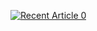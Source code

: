 


<a target="_blank" href="https://github-readme-medium-recent-article.vercel.app/medium/@mennashaaban00/0"><img src="https://github-readme-medium-recent-article.vercel.app/medium/@mennashaaban00/0" alt="Recent Article 0"> 

